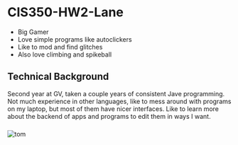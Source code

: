 # CIS350-HW2-Lane
* Big Gamer
* Love simple programs like autoclickers
* Like to mod and find glitches
* Also love climbing and spikeball
## Technical Background
Second year at GV, taken a couple years of consistent Jave programming. Not much experience in other languages, like to mess around with programs on my laptop, but most of them have nicer interfaces. Like to learn more about the backend of apps and programs to edit them in ways I want.
#####
![tom](https://uploads.dailydot.com/2019/03/Unsettled_tom_boss_fight.jpg?auto=compress%2Cformat&ixlib=php-3.3.0)
